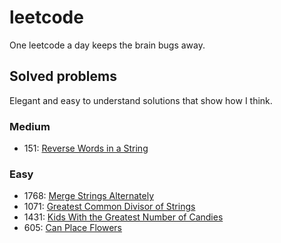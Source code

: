 # leetcode
One leetcode a day keeps the brain bugs away.

## Solved problems
Elegant and easy to understand solutions that show how I think.
### Medium
- 151: [Reverse Words in a String](https://leetcode.com/problems/reverse-words-in-a-string/)
### Easy
- 1768: [Merge Strings Alternately](https://leetcode.com/problems/merge-strings-alternately/description/) 
- 1071: [Greatest Common Divisor of Strings](https://leetcode.com/problems/greatest-common-divisor-of-strings/) 
- 1431: [Kids With the Greatest Number of Candies](https://leetcode.com/problems/kids-with-the-greatest-number-of-candies/) 
- 605: [Can Place Flowers](https://leetcode.com/problems/can-place-flowers/)

